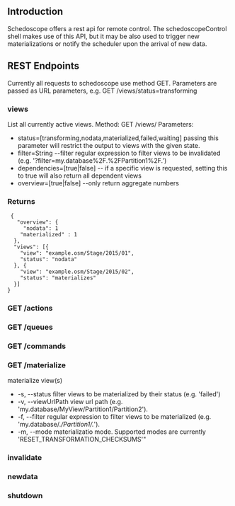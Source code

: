 ## Introduction

Schedoscope offers a rest api for remote control. The schedoscopeControl shell makes use of this API, but it may be also used to trigger new materializations or notify the scheduler upon the arrival of new data.

## REST Endpoints
Currently all requests to schedoscope use method GET. Parameters are passed as URL parameters, e.g.
GET /views/status=transforming

### views
List all currently active views. 
Method: GET /views/ 
Parameters:

- status=[transforming,nodata,materialized,failed,waiting]
    passing this parameter will restrict the output to views with the given state.
- filter=String
--filter regular expression to filter views to be invalidated (e.g. '?filter=my.database%2F.%2FPartition1%2F.')
- dependencies=[true|false]
-- if a specific view is requested, setting this to true will also return all dependent views
- overview=[true|false]
--only return aggregate numbers

### Returns
     {  
       "overview": {  
         "nodata": 1  
        "materialized" : 1  
      },  
      "views": [{  
        "view": "example.osm/Stage/2015/01",  
        "status": "nodata"  
      }, {  
        "view": "example.osm/Stage/2015/02",  
        "status": "materializes"  
      }]  
    }  




### GET /actions 

### GET /queues 


### GET /commands 


### GET /materialize 
materialize view(s)
- -s, --status filter views to be materialized by their status (e.g. 'failed')
- -v, --viewUrlPath view url path (e.g. 'my.database/MyView/Partition1/Partition2'). 
- -f, --filter regular expression to filter views to be materialized (e.g. 'my.database/.*/Partition1/.*'). 
- -m, --mode materializatio mode. Supported modes are currently 'RESET_TRANSFORMATION_CHECKSUMS'"

### invalidate


### newdata 

### shutdown 
